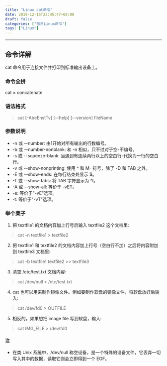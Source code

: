 ```yaml
---
title: "Linux cat命令"
date: 2019-12-15T23:45:47+08:00
draft: false
categories: ["每日Linux命令"]
tags: ["Linux"]
---
```


---

## 命令详解

cat 命令用于连接文件并打印到标准输出设备上。

### 命令全拼
cat = concatenate

### 语法格式

> cat [-AbeEnstTv] [--help] [--version] fileName

### 参数说明

- -n 或 --number: 由1开始对所有输出的行数编号。
- -b 或 --number-nonblank: 和 -n 相似，只不过对于空-不编号。
- -s 或 --squeeze-blank: 当遇到有连续两行以上的空白行-代换为一行的空白行。
- -v 或 --show-nonprinting: 使用 ^ 和 M- 符号，除了 -D 和 TAB 之外。
- -E 或 --show-ends: 在每行结束处显示 $。
- -T 或 --show-tabs: 将 TAB 字符显示为 ^I。
- -A 或 --show-all: 等价于 -vET。
- -e: 等价于"-vE"选项。
- -t: 等价于"-vT"选项。

### 举个栗子

1. 把 textfile1 的文档内容加上行号后输入 textfile2 这个文档里:

> cat -n textfile1 > textfile2

2. 把 textfile1 和 textfile2 的文档内容加上行号（空白行不加）之后将内容附加到 textfile3 文档里:

> cat -b textfile1 textfile2 >> textfile3

3. 清空 /etc/test.txt 文档内容:

> cat /dev/null > /etc/test.txt

4. cat 也可以用来制作镜像文件。例如要制作软盘的镜像文件，将软盘放好后输入:

> cat /dev/fd0 > OUTFILE

5. 相反的，如果想把 image file 写到软盘，输入:

> cat IMG_FILE > /dev/fd0

#### 注

- 在类 Unix 系统中，/dev/null 称空设备，是一个特殊的设备文件，它丢弃一切写入其中的数据，读取它则会立即得到一个 EOF。
